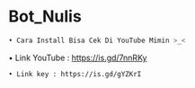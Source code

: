 # Bot_Nulis

```python
• Cara Install Bisa Cek Di YouTube Mimin >_<
```
• Link YouTube : https://is.gd/7nnRKy
```
• Link key : https://is.gd/gYZKrI
```
